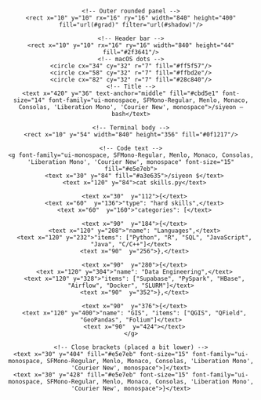 <!-- Terminal-style block -->
<div align="center">
  <svg width="860" height="420" viewBox="0 0 860 420" xmlns="http://www.w3.org/2000/svg" role="img" aria-label="terminal">
    <!-- Window frame -->
    <defs>
      <linearGradient id="grad" x1="0" y1="0" x2="0" y2="1">
        <stop offset="0%" stop-color="#2b2f3a"/>
        <stop offset="100%" stop-color="#1f232b"/>
      </linearGradient>
      <filter id="shadow" x="-10%" y="-10%" width="120%" height="120%">
        <feDropShadow dx="0" dy="4" stdDeviation="6" flood-color="#000" flood-opacity="0.25"/>
      </filter>
    </defs>

    <!-- Outer rounded panel -->
    <rect x="10" y="10" rx="16" ry="16" width="840" height="400" fill="url(#grad)" filter="url(#shadow)"/>

    <!-- Header bar -->
    <rect x="10" y="10" rx="16" ry="16" width="840" height="44" fill="#2f3641"/>
    <!-- macOS dots -->
    <circle cx="34" cy="32" r="7" fill="#ff5f57"/>
    <circle cx="58" cy="32" r="7" fill="#ffbd2e"/>
    <circle cx="82" cy="32" r="7" fill="#28c840"/>
    <!-- Title -->
    <text x="420" y="36" text-anchor="middle" fill="#cbd5e1" font-size="14" font-family="ui-monospace, SFMono-Regular, Menlo, Monaco, Consolas, 'Liberation Mono', 'Courier New', monospace">/siyeon — bash</text>

    <!-- Terminal body -->
    <rect x="10" y="54" width="840" height="356" fill="#0f1217"/>

    <!-- Code text -->
    <g font-family="ui-monospace, SFMono-Regular, Menlo, Monaco, Consolas, 'Liberation Mono', 'Courier New', monospace" font-size="15" fill="#e5e7eb">
      <text x="30" y="84" fill="#a3e635">/siyeon $</text>
      <text x="120" y="84">cat skills.py</text>

      <text x="30"  y="112">{</text>
      <text x="60"  y="136">"type": "hard skills",</text>
      <text x="60"  y="160">"categories": [</text>

      <text x="90"  y="184">{</text>
      <text x="120" y="208">"name": "Languages",</text>
      <text x="120" y="232">"items": ["Python", "R", "SQL", "JavaScript", "Java", "C/C++"]</text>
      <text x="90"  y="256">},</text>

      <text x="90"  y="280">{</text>
      <text x="120" y="304">"name": "Data Engineering",</text>
      <text x="120" y="328">"items": ["Supabase", "PySpark", "HBase", "Airflow", "Docker", "SLURM"]</text>
      <text x="90"  y="352">},</text>

      <text x="90"  y="376">{</text>
      <text x="120" y="400">"name": "GIS", "items": ["QGIS", "QField", "GeoPandas", "Folium"]</text>
      <text x="90"  y="424"></text>
    </g>

    <!-- Close brackets (placed a bit lower) -->
    <text x="30" y="404" fill="#e5e7eb" font-size="15" font-family="ui-monospace, SFMono-Regular, Menlo, Monaco, Consolas, 'Liberation Mono', 'Courier New', monospace">]</text>
    <text x="30" y="428" fill="#e5e7eb" font-size="15" font-family="ui-monospace, SFMono-Regular, Menlo, Monaco, Consolas, 'Liberation Mono', 'Courier New', monospace">}</text>
  </svg>
</div>
